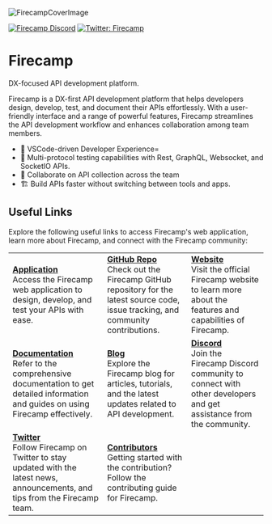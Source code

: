
![FirecampCoverImage](https://raw.githubusercontent.com/FirecampDev/Firecamp/main/.github/github-cover.png)

[![Firecamp Discord](https://badgen.net/discord/members/8hRaqhK)](https://discord.gg/8hRaqhK)
[![Twitter: Firecamp](https://img.shields.io/twitter/follow/firecampdev.svg?style=social)](https://twitter.com/firecampdev)

# Firecamp
DX-focused API development platform.

Firecamp is a DX-first API development platform that helps developers design, develop, test, and document their APIs effortlessly. With a user-friendly interface and a range of powerful features, Firecamp streamlines the API development workflow and enhances collaboration among team members.

- 💚 VSCode-driven Developer Experience=
- :high_brightness: Multi-protocol testing capabilities with Rest, GraphQL, Websocket, and SocketIO APIs.
- :satellite: Collaborate on API collection across the team
- 🏗️ Build APIs faster without switching between tools and apps.




## Useful Links

Explore the following useful links to access Firecamp's web application, learn more about Firecamp, and connect with the Firecamp community:

|                     |                     |                     |
|---------------------|---------------------|---------------------|
| **[Application](https://firecamp.dev)** <br/> Access the Firecamp web application to design, develop, and test your APIs with ease. | **[GitHub Repo](https://github.com/FirecampDev/Firecamp)** <br/> Check out the Firecamp GitHub repository for the latest source code, issue tracking, and community contributions. | **[Website](https://firecamp.io)** <br/> Visit the official Firecamp website to learn more about the features and capabilities of Firecamp. |
| **[Documentation](https://firecamp.io/docs)** <br/> Refer to the comprehensive documentation to get detailed information and guides on using Firecamp effectively. | **[Blog](https://firecamp.io/blog)** <br/> Explore the Firecamp blog for articles, tutorials, and the latest updates related to API development. | **[Discord](https://discord.com/invite/8hRaqhK)** <br/> Join the Firecamp Discord community to connect with other developers and get assistance from the community. |
| **[Twitter](https://twitter.com/FirecampDev)** <br/> Follow Firecamp on Twitter to stay updated with the latest news, announcements, and tips from the Firecamp team. | **[Contributors](https://github.com/FirecampDev/Firecamp/blob/main/CONTRIBUTING.md)** <br/> Getting started with the contribution? Follow the contributing guide for Firecamp.| |


